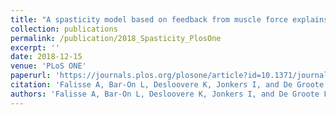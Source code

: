 ```yaml
---
title: "A spasticity model based on feedback from muscle force explains muscle activity during passive stretches and gait in children with cerebral palsy"
collection: publications
permalink: /publication/2018_Spasticity_PlosOne
excerpt: ''
date: 2018-12-15
venue: 'PLoS ONE'
paperurl: 'https://journals.plos.org/plosone/article?id=10.1371/journal.pone.0208811'
citation: 'Falisse A, Bar-On L, Desloovere K, Jonkers I, and De Groote F. (2018). "A spasticity model based on feedback from muscle force explains muscle activity during passive stretches and gait in children with cerebral palsy." <i>PLoS ONE</i>. 13(12):  e0208811.'
authors: 'Falisse A, Bar-On L, Desloovere K, Jonkers I, and De Groote F'
---
```

